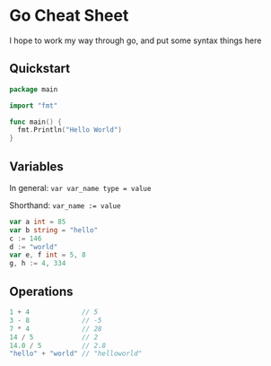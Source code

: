 # Go Cheat Sheet

I hope to work my way through go, and put some syntax things here

## Quickstart

```go
package main

import "fmt"

func main() {
  fmt.Println("Hello World")
}
```

## Variables

In general: `var var_name type = value`

Shorthand: `var_name := value`

```go
var a int = 85
var b string = "hello"
c := 146
d := "world"
var e, f int = 5, 8
g, h := 4, 334
```

## Operations

```go
1 + 4             // 5
3 - 8             // -5
7 * 4             // 28
14 / 5            // 2
14.0 / 5          // 2.8
"hello" + "world" // "helloworld"

```
